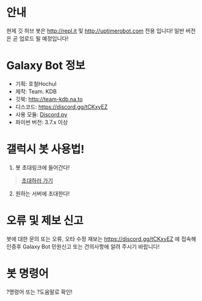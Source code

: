 # 안내
현제 깃 허브 봇은 http://repl.it 및 http://uptimerobot.com 전용 입니다!
일반 버전은 곧 업로드 될 예정입니다!
# Galaxy Bot 정보
- 기획: 호철Hochul
- 제작: Team. KDB
- 깃북: http://team-kdb.na.to
- 디스코드: https://discord.gg/tCKxyEZ
- 사용 모듈: [Discord.py](https://github.com/Rapptz/discord.py)
- 파이썬 버전: 3.7.x 이상
 

 # 갤럭시 봇 사용법!
 1. 봇 초대링크에 들어간다!
 > [초대하러 가기](https://discord.com/oauth2/authorize?client_id=713188805716213771&permissions=8&scope=bot)
 2. 원하는 서버에 초대한다!
 # 오류 및 제보 신고
 봇에 대한 문의 또는 오류, 오타 수정 재보는 https://discord.gg/tCKxyEZ 에 접속해 인증후 Galaxy Bot 민원신고 또는 건의사항에 알려 주시기 바랍니다!
 # 봇 명령어
?명령어 또는 ?도움말로 확인!
